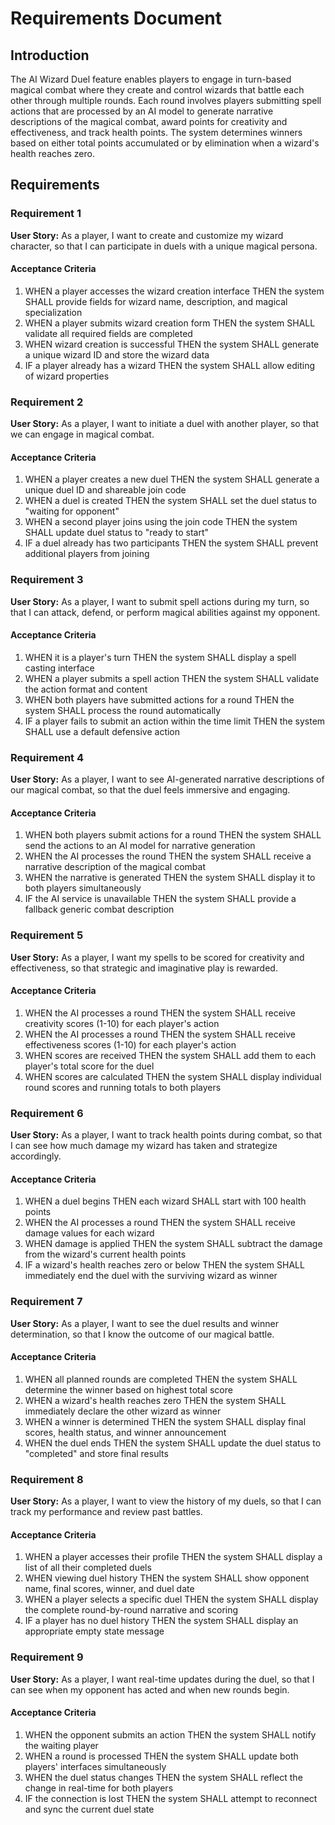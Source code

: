 # Requirements Document

## Introduction

The AI Wizard Duel feature enables players to engage in turn-based magical combat where they create and control wizards that battle each other through multiple rounds. Each round involves players submitting spell actions that are processed by an AI model to generate narrative descriptions of the magical combat, award points for creativity and effectiveness, and track health points. The system determines winners based on either total points accumulated or by elimination when a wizard's health reaches zero.

## Requirements

### Requirement 1

**User Story:** As a player, I want to create and customize my wizard character, so that I can participate in duels with a unique magical persona.

#### Acceptance Criteria

1. WHEN a player accesses the wizard creation interface THEN the system SHALL provide fields for wizard name, description, and magical specialization
2. WHEN a player submits wizard creation form THEN the system SHALL validate all required fields are completed
3. WHEN wizard creation is successful THEN the system SHALL generate a unique wizard ID and store the wizard data
4. IF a player already has a wizard THEN the system SHALL allow editing of wizard properties

### Requirement 2

**User Story:** As a player, I want to initiate a duel with another player, so that we can engage in magical combat.

#### Acceptance Criteria

1. WHEN a player creates a new duel THEN the system SHALL generate a unique duel ID and shareable join code
2. WHEN a duel is created THEN the system SHALL set the duel status to "waiting for opponent"
3. WHEN a second player joins using the join code THEN the system SHALL update duel status to "ready to start"
4. IF a duel already has two participants THEN the system SHALL prevent additional players from joining

### Requirement 3

**User Story:** As a player, I want to submit spell actions during my turn, so that I can attack, defend, or perform magical abilities against my opponent.

#### Acceptance Criteria

1. WHEN it is a player's turn THEN the system SHALL display a spell casting interface
2. WHEN a player submits a spell action THEN the system SHALL validate the action format and content
3. WHEN both players have submitted actions for a round THEN the system SHALL process the round automatically
4. IF a player fails to submit an action within the time limit THEN the system SHALL use a default defensive action

### Requirement 4

**User Story:** As a player, I want to see AI-generated narrative descriptions of our magical combat, so that the duel feels immersive and engaging.

#### Acceptance Criteria

1. WHEN both players submit actions for a round THEN the system SHALL send the actions to an AI model for narrative generation
2. WHEN the AI processes the round THEN the system SHALL receive a narrative description of the magical combat
3. WHEN the narrative is generated THEN the system SHALL display it to both players simultaneously
4. IF the AI service is unavailable THEN the system SHALL provide a fallback generic combat description

### Requirement 5

**User Story:** As a player, I want my spells to be scored for creativity and effectiveness, so that strategic and imaginative play is rewarded.

#### Acceptance Criteria

1. WHEN the AI processes a round THEN the system SHALL receive creativity scores (1-10) for each player's action
2. WHEN the AI processes a round THEN the system SHALL receive effectiveness scores (1-10) for each player's action
3. WHEN scores are received THEN the system SHALL add them to each player's total score for the duel
4. WHEN scores are calculated THEN the system SHALL display individual round scores and running totals to both players

### Requirement 6

**User Story:** As a player, I want to track health points during combat, so that I can see how much damage my wizard has taken and strategize accordingly.

#### Acceptance Criteria

1. WHEN a duel begins THEN each wizard SHALL start with 100 health points
2. WHEN the AI processes a round THEN the system SHALL receive damage values for each wizard
3. WHEN damage is applied THEN the system SHALL subtract the damage from the wizard's current health points
4. IF a wizard's health reaches zero or below THEN the system SHALL immediately end the duel with the surviving wizard as winner

### Requirement 7

**User Story:** As a player, I want to see the duel results and winner determination, so that I know the outcome of our magical battle.

#### Acceptance Criteria

1. WHEN all planned rounds are completed THEN the system SHALL determine the winner based on highest total score
2. WHEN a wizard's health reaches zero THEN the system SHALL immediately declare the other wizard as winner
3. WHEN a winner is determined THEN the system SHALL display final scores, health status, and winner announcement
4. WHEN the duel ends THEN the system SHALL update the duel status to "completed" and store final results

### Requirement 8

**User Story:** As a player, I want to view the history of my duels, so that I can track my performance and review past battles.

#### Acceptance Criteria

1. WHEN a player accesses their profile THEN the system SHALL display a list of all their completed duels
2. WHEN viewing duel history THEN the system SHALL show opponent name, final scores, winner, and duel date
3. WHEN a player selects a specific duel THEN the system SHALL display the complete round-by-round narrative and scoring
4. IF a player has no duel history THEN the system SHALL display an appropriate empty state message

### Requirement 9

**User Story:** As a player, I want real-time updates during the duel, so that I can see when my opponent has acted and when new rounds begin.

#### Acceptance Criteria

1. WHEN the opponent submits an action THEN the system SHALL notify the waiting player
2. WHEN a round is processed THEN the system SHALL update both players' interfaces simultaneously
3. WHEN the duel status changes THEN the system SHALL reflect the change in real-time for both players
4. IF the connection is lost THEN the system SHALL attempt to reconnect and sync the current duel state
